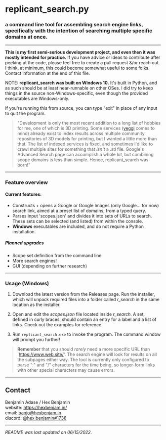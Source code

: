 # replicant_search.py  

### a **command line tool** for assembling search engine links, specifically with the intention of searching multiple specific domains at once.  

---

**This is my first semi-serious development project, and even then it was mostly intended for practice.** If you have advice or ideas to contribute after peeking at the code, please feel free to create a pull request &/or reach out. I think, at minimum, this could become somewhat useful to some folks. Contact information at the end of this file.  

NOTE: **replicant_search was built on Windows 10.** It's built in Python, and as such should be at least near-runnable on other OSes. I did try to keep things in the source non-Windows-specific, even though the provided executables are Windows-only.  

If you're running this from source, you can type "exit" in place of any input to quit the program.  

> "Development is only the most recent addition to a long list of hobbies for me, one of which is 3D printing. Some services ([yeggi](https://www.yeggi.com/) comes to mind) already exist to index results across multiple community repositories of 3D models for printing, but I wanted a little more than that. The list of indexed services is fixed, and sometimes I'd like to crawl multiple sites for something that *isn't* a .stl file. Google's Advanced Search page can accomplish a whole lot, but combining scope domains is less than simple. Hence, replicant_search was born!"  

***

### Feature overview
#### Current features:
* Constructs + opens a Google or Google Images (only Google... for now) search link, aimed at a preset list of domains, from a typed query.
* Parses input 'scopes.json' and divides it into sets of URLs to search. These sets can be selected (and listed) from within the console.
* **Windows** executables are included, and do not require a Python installation.


##### Planned upgrades
* Scope set definition from the command line
* More search engines!
* GUI (depending on further research)

***

### Usage (Windows)
1. Download the latest version from the Releases page. Run the installer, which will unpack required files into a folder called *r_search* in the same location as the installer.

2. Open and edit the *scopes.json* file located inside *r_search*. A set, defined in curly braces, should contain an entry for a label and a list of links. Check out the examples for reference.

3. Run `replicant_search.exe` to invoke the program. The command window will prompt you further!

> **Remember**  that you should *rarely* need a more specific URL than 'https://www.web.site/'. The search engine will look for results on all the subpages either way. The tool is currently only configured to parse ":" and "/" characters for the time being, so longer-form links with other special characters may cause errors.

***

## Contact
Benjamin Adase / Hex Benjamin  
website: https://hexbenjam.in/  
email: <banjo@hexbenjam.in>  
discord: [@hex benjamin#1738](https://discord.com/users/215846135649140747)  

***

*README was last updated on 06/15/2022.*